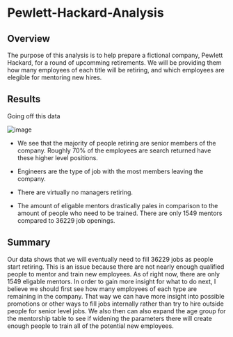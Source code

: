 # Pewlett-Hackard-Analysis

## Overview

The purpose of this analysis is to help prepare a fictional company, Pewlett Hackard, for a round of upcomming retirements. We will be providing them how many employees of each title will be retiring, and which employees are elegible for mentoring new hires. 

## Results

Going off this data

![image](https://user-images.githubusercontent.com/98666269/160305995-401b6cfd-4a89-4423-b28b-2613b25c8d2b.png)

- We see that the majority of people retiring are senior members of the company. Roughly 70% of the employees are search returned have these higher level positions.

- Engineers are the type of job with the most members leaving the company.

- There are virtually no managers retiring.

- The amount of eligable mentors drastically pales in comparison to the amount of people who need to be trained. There are only 1549 mentors compared to 36229 job openings.



## Summary

Our data shows that we will eventually need to fill 36229 jobs as people start retiring. This is an issue because there are not nearly enough qualified people to mentor and train new employees. As of right now, there are only 1549 eligable mentors. In order to gain more insight for what to do next, I believe we should first see how many employees of each type are remaining in the company. That way we can have more insight into possible promotions or other ways to fill jobs internally rather than try to hire outside people for senior level jobs. We also then can also expand the age group for the mentorship table to see if widening the parameters there will create enough people to train all of the potential new employees.

